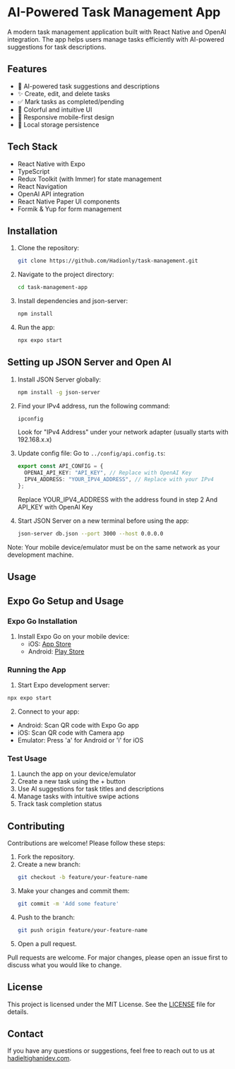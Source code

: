 # AI-Powered Task Management App

A modern task management application built with React Native and OpenAI integration. The app helps users manage tasks efficiently with AI-powered suggestions for task descriptions.

## Features

- 🤖 AI-powered task suggestions and descriptions
- ✨ Create, edit, and delete tasks
- ✅ Mark tasks as completed/pending
- 🎨 Colorful and intuitive UI
- 📱 Responsive mobile-first design
- 💾 Local storage persistence

## Tech Stack

- React Native with Expo
- TypeScript
- Redux Toolkit (with Immer) for state management
- React Navigation
- OpenAI API integration
- React Native Paper UI components
- Formik & Yup for form management

## Installation

1. Clone the repository:
   ```sh
   git clone https://github.com/Hadionly/task-management.git
   ```
2. Navigate to the project directory:
   ```sh
   cd task-management-app
   ```
3. Install dependencies and json-server:
   ```sh
   npm install
   ```
4. Run the app:
   ```sh
   npx expo start
   ```

## Setting up JSON Server and Open AI

1. Install JSON Server globally:

   ```sh
   npm install -g json-server
   ```

2. Find your IPv4 address, run the following command:

   ```sh
   ipconfig
   ```

   Look for "IPv4 Address" under your network adapter (usually starts with 192.168.x.x)

3. Update config file:
   Go to `../config/api.config.ts`:

   ```typescript
   export const API_CONFIG = {
     OPENAI_API_KEY: "API_KEY", // Replace with OpenAI Key
     IPV4_ADDRESS: "YOUR_IPV4_ADDRESS", // Replace with your IPv4
   };
   ```

   Replace YOUR_IPV4_ADDRESS with the address found in step 2
   And API_KEY with OpenAI Key

4. Start JSON Server on a new terminal before using the app:
   ```sh
   json-server db.json --port 3000 --host 0.0.0.0
   ```

Note: Your mobile device/emulator must be on the same network as your development machine.

## Usage

## Expo Go Setup and Usage

### Expo Go Installation

1. Install Expo Go on your mobile device:
   - iOS: [App Store](https://apps.apple.com/app/expo-go/id982107779)
   - Android: [Play Store](https://play.google.com/store/apps/details?id=host.exp.exponent)

### Running the App

1. Start Expo development server:

```sh
npx expo start
```

2. Connect to your app:

- Android: Scan QR code with Expo Go app
- iOS: Scan QR code with Camera app
- Emulator: Press 'a' for Android or 'i' for iOS

### Test Usage

1. Launch the app on your device/emulator
2. Create a new task using the + button
3. Use AI suggestions for task titles and descriptions
4. Manage tasks with intuitive swipe actions
5. Track task completion status

## Contributing

Contributions are welcome! Please follow these steps:

1. Fork the repository.
2. Create a new branch:
   ```sh
   git checkout -b feature/your-feature-name
   ```
3. Make your changes and commit them:
   ```sh
   git commit -m 'Add some feature'
   ```
4. Push to the branch:
   ```sh
   git push origin feature/your-feature-name
   ```
5. Open a pull request.

Pull requests are welcome. For major changes, please open an issue first to discuss what you would like to change.

## License

This project is licensed under the MIT License. See the [LICENSE](LICENSE) file for details.

## Contact

If you have any questions or suggestions, feel free to reach out to us at [hadieltighanidev.com](mailto:hadieltighanidev.com).
